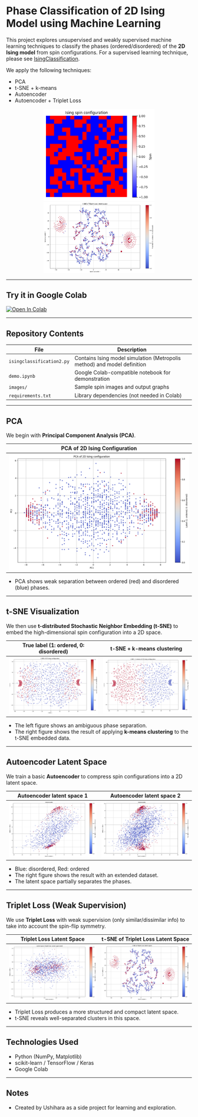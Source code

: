 # Phase Classification of 2D Ising Model using Machine Learning

This project explores unsupervised and weakly supervised machine learning techniques to classify the phases (ordered/disordered) of the **2D Ising model** from spin configurations.
For a supervised learning technique, please see [IsingClassification](https://github.com/Hiromu-USHIHARA/IsingClassification.git).

We apply the following techniques:

- PCA
- t-SNE + k-means
- Autoencoder
- Autoencoder + Triplet Loss

<p align="center">
  <img src="images/spin_example.png" alt="Spin configuration example" width="300"/>
  <img src="images/triplet_tsne.png" alt="t-SNE of triplet Loss latent space" width="300"/>
</p>

---

## Try it in Google Colab

[![Open In Colab](https://colab.research.google.com/assets/colab-badge.svg)](
https://colab.research.google.com/github/Hiromu-USHIHARA/IsingClassification2unsupervised/blob/main/demo.ipynb)

---

## Repository Contents

| File | Description |
|------|-------------|
| `isingclassification2.py` | Contains Ising model simulation (Metropolis method) and model definition |
| `demo.ipynb` | Google Colab-compatible notebook for demonstration |
| `images/` | Sample spin images and output graphs |
| `requirements.txt` | Library dependencies (not needed in Colab) |

---

## PCA

We begin with **Principal Component Analysis (PCA)**.

| PCA of 2D Ising Configuration |
|:--:|
| ![PCA](images/pca.png) |

- PCA shows weak separation between ordered (red) and disordered (blue) phases.

---

## t-SNE Visualization

We then use **t-distributed Stochastic Neighbor Embedding (t-SNE)** to embed the high-dimensional spin configuration into a 2D space.

| True label (1: ordered, 0: disordered) | t-SNE + k-means clustering |
|:--:|:--:|
| ![t-SNE true label](images/tsne_true.png) | ![t-SNE k-means](images/tsne_kmeans.png) |

- The left figure shows an ambiguous phase separation.
- The right figure shows the result of applying **k-means clustering** to the t-SNE embedded data.

---

## Autoencoder Latent Space

We train a basic **Autoencoder** to compress spin configurations into a 2D latent space.

| Autoencoder latent space 1 | Autoencoder latent space 2 |
|:--:|:--:|
| ![AE latent 1](images/autoencoder_latent1.png) | ![AE latent 2](images/autoencoder_latent2.png) |

- Blue: disordered, Red: ordered
- The right figure shows the result with an extended dataset.
- The latent space partially separates the phases.

---

## Triplet Loss (Weak Supervision)

We use **Triplet Loss** with weak supervision (only similar/dissimilar info) to take into account the spin-flip symmetry.

| Triplet Loss Latent Space | t-SNE of Triplet Loss Latent Space |
|:--:|:--:|
| ![Triplet latent](images/triplet_latent.png) | ![Triplet t-SNE](images/triplet_tsne.png) |

- Triplet Loss produces a more structured and compact latent space.
- t-SNE reveals well-separated clusters in this space.

---

## Technologies Used

- Python (NumPy, Matplotlib)
- scikit-learn / TensorFlow / Keras
- Google Colab

---

## Notes

- Created by Ushihara as a side project for learning and exploration.
